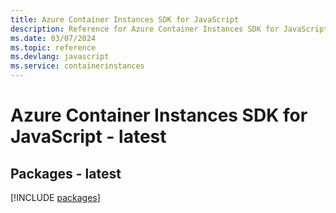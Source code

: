 ```yaml
---
title: Azure Container Instances SDK for JavaScript
description: Reference for Azure Container Instances SDK for JavaScript
ms.date: 03/07/2024
ms.topic: reference
ms.devlang: javascript
ms.service: containerinstances
---
```

# Azure Container Instances SDK for JavaScript - latest
## Packages - latest
[!INCLUDE [packages](container-instances-index.md)]
